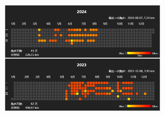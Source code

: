 ![2024](https://github.com/prime167/RunningLog/blob/main/data/2024.png)
![2023](https://github.com/prime167/RunningLog/blob/main/data/2023.png)
